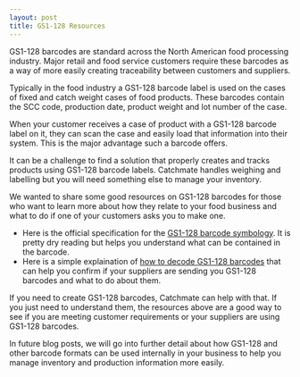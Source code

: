 ```yaml
---
layout: post
title: GS1-128 Resources
---
```


GS1-128 barcodes are standard across the North American food processing industry. Major retail and food service customers require these barcodes as a way of more easily creating traceability between customers and suppliers.

Typically in the food industry a GS1-128 barcode label is used on the cases of fixed and catch weight cases of food products. These barcodes contain the SCC code, production date, product weight and lot number of the case.

When your customer receives a case of product with a GS1-128 barcode label on it, they can scan the case and easily load that information into their system. This is the major advantage such a barcode offers. 

It can be a challenge to find a solution that properly creates and tracks products using GS1-128 barcode labels. Catchmate handles weighing and labelling but you will need something else to manage your inventory.

We wanted to share some good resources on GS1-128 barcodes for those who want to learn more about how they relate to your food business and what to do if one of your customers asks you to make one.

- Here is the official specification for the [GS1-128 barcode symbology](http://www.gs1.org/barcodes-epcrfid-id-keys/gs1-general-specifications). It is pretty dry reading but helps you understand what can be contained in the barcode.
- Here is a simple explaination of [how to decode GS1-128 barcodes](https://www.youtube.com/watch?v=J5PdaeJ66Zg) that can help you confirm if your suppliers are sending you GS1-128 barcodes and what to do about them.

If you need to create GS1-128 barcodes, Catchmate can help with that. If you just need to understand them, the resources above are a good way to see if you are meeting customer requirements or your suppliers are using GS1-128 barcodes.

In future blog posts, we will go into further detail about how GS1-128 and other barcode formats can be used internally in your business to help you manage inventory and production information more easily.

